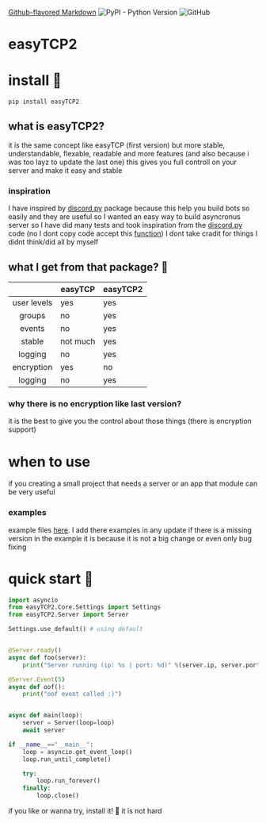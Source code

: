[Github-flavored Markdown](https://guides.github.com/features/mastering-markdown/)
![PyPI - Python Version](https://img.shields.io/pypi/pyversions/easyTCP2.svg?logo=python&logoColor=yellow)
![GitHub](https://img.shields.io/github/license/dsal3389/easyTCP2.svg?style=popout)

# easyTCP2

# install 🤩
`pip install easyTCP2`

## what is easyTCP2?
it is the same concept like easyTCP (first version) but more stable, understandable, flexable, readable and more features
(and also because i was too layz to update the last one)
this gives you full controll on your server and make it easy and stable


### inspiration 
I have inspired by [discord.py][discordpy] package because this
help you build bots so easily and they are useful so I wanted an easy way to build
asyncronus server so I have did many tests and took inspiration from the [discord.py][discordpy] code
(no I dont copy code accept this [function][coppiedfunc]) I dont take cradit for things I didnt think/did
all by myself 

[coppiedfunc]: https://github.com/dsal3389/easyTCP2/blob/master/easyTCP2/Core/Protocol.py#L82
[discordpy]: https://github.com/Rapptz/discord.py


## what I get from that package? 🤔
|             | easyTCP  | easyTCP2 |
|:-----------:|----------|----------|
| user levels |    yes   |    yes   |
| groups      |    no    |    yes   |
| events      |    no    |    yes   |
| stable      | not much |    yes   |
| logging     |    no    |    yes   |
| encryption  |    yes   |    no    |
| logging     |    no    |    yes   |

### why there is no encryption like last version?
it is the best to give you the control about those things
(there is encryption support)


# when to use 
if you creating a small project that needs a server
or an app that module can be very useful


### examples
example files [here][examples].
I add there examples in any update
if there is a missing version in the example it is because
it is not a big change or even only bug fixing

[examples]: https://github.com/dsal3389/easyTCP2/tree/master/examples


# quick start 🤯
```py
import asyncio
from easyTCP2.Core.Settings import Settings
from easyTCP2.Server import Server

Settings.use_default() # using default


@Server.ready()
async def foo(server):
    print("Server running (ip: %s | port: %d)" %(server.ip, server.port))

@Server.Event(5)
async def oof():
    print("oof event called :)")


async def main(loop):
    server = Server(loop=loop)
    await server

if __name__=="__main__":
    loop = asyncio.get_event_loop()
    loop.run_until_complete()

    try:
        loop.run_forever()
    finally:
        loop.close()
```

if you like or wanna try, install it! 🏅
it is not hard
